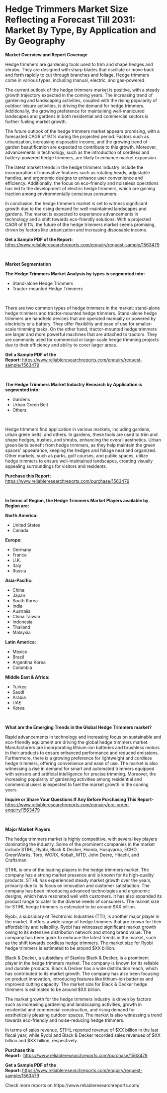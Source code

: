<p><h1>Hedge Trimmers Market Size Reflecting a Forecast Till 2031: Market By Type, By Application and By Geography</h1></p><p><strong>Market Overview and Report Coverage</strong></p>
<p><p>Hedge trimmers are gardening tools used to trim and shape hedges and shrubs. They are designed with sharp blades that oscillate or move back and forth rapidly to cut through branches and foliage. Hedge trimmers come in various types, including manual, electric, and gas-powered.</p><p>The current outlook of the hedge trimmers market is positive, with a steady growth trajectory expected in the coming years. The increasing trend of gardening and landscaping activities, coupled with the rising popularity of outdoor leisure activities, is driving the demand for hedge trimmers. Additionally, the growing preference for maintaining well-manicured landscapes and gardens in both residential and commercial sectors is further fueling market growth.</p><p>The future outlook of the hedge trimmers market appears promising, with a forecasted CAGR of 9.1% during the projected period. Factors such as urbanization, increasing disposable income, and the growing trend of garden beautification are expected to contribute to this growth. Moreover, advancements in technology, such as the introduction of cordless and battery-powered hedge trimmers, are likely to enhance market expansion.</p><p>The latest market trends in the hedge trimmers industry include the incorporation of innovative features such as rotating heads, adjustable handles, and ergonomic designs to enhance user convenience and efficiency. Additionally, the focus on eco-friendly and noiseless operations has led to the development of electric hedge trimmers, which are gaining traction among environmentally conscious consumers.</p><p>In conclusion, the hedge trimmers market is set to witness significant growth due to the rising demand for well-maintained landscapes and gardens. The market is expected to experience advancements in technology and a shift towards eco-friendly solutions. With a projected CAGR of 9.1%, the future of the hedge trimmers market seems promising, driven by factors like urbanization and increasing disposable income.</p></p>
<p><strong>Get a Sample PDF of the Report:</strong> <a href="https://www.reliableresearchreports.com/enquiry/request-sample/1563479">https://www.reliableresearchreports.com/enquiry/request-sample/1563479</a></p>
<p>&nbsp;</p>
<p><strong>Market Segmentation</strong></p>
<p><strong>The Hedge Trimmers Market Analysis by types is segmented into:</strong></p>
<p><ul><li>Stand-alone Hedge Trimmers</li><li>Tractor-mounted Hedge Trimmers</li></ul></p>
<p>&nbsp;</p>
<p><p>There are two common types of hedge trimmers in the market: stand-alone hedge trimmers and tractor-mounted hedge trimmers. Stand-alone hedge trimmers are handheld devices that are operated manually or powered by electricity or a battery. They offer flexibility and ease of use for smaller-scale trimming tasks. On the other hand, tractor-mounted hedge trimmers are larger and more powerful machines that are attached to tractors. They are commonly used for commercial or large-scale hedge trimming projects due to their efficiency and ability to cover larger areas.</p></p>
<p><strong>Get a Sample PDF of the Report:</strong>&nbsp;<a href="https://www.reliableresearchreports.com/enquiry/request-sample/1563479">https://www.reliableresearchreports.com/enquiry/request-sample/1563479</a></p>
<p>&nbsp;</p>
<p><strong>The Hedge Trimmers Market Industry Research by Application is segmented into:</strong></p>
<p><ul><li>Gardens</li><li>Urban Green Belt</li><li>Others</li></ul></p>
<p>&nbsp;</p>
<p><p>Hedge trimmers find application in various markets, including gardens, urban green belts, and others. In gardens, these tools are used to trim and shape hedges, bushes, and shrubs, enhancing the overall aesthetics. Urban green belts benefit from hedge trimmers, as they help maintain the green spaces' appearance, keeping the hedges and foliage neat and organized. Other markets, such as parks, golf courses, and public spaces, utilize hedge trimmers to ensure well-maintained landscapes, creating visually appealing surroundings for visitors and residents.</p></p>
<p><strong>Purchase this Report:</strong>&nbsp; <a href="https://www.reliableresearchreports.com/purchase/1563479">https://www.reliableresearchreports.com/purchase/1563479</a></p>
<p>&nbsp;</p>
<p><strong>In terms of Region, the Hedge Trimmers Market Players available by Region are:</strong></p>
<p>
    <p> <strong> North America: </strong>
        <ul>
            <li>United States</li>
            <li>Canada</li>
        </ul>
        </p> 
    <p> <strong> Europe: </strong>
        <ul>
            <li>Germany</li>
            <li>France</li>
            <li>U.K.</li>
            <li>Italy</li>
            <li>Russia</li>
        </ul>
        </p> 
    <p> <strong> Asia-Pacific: </strong>
        <ul>
            <li>China</li>
            <li>Japan</li>
            <li>South Korea</li>
            <li>India</li>
            <li>Australia</li>
            <li>China Taiwan</li>
            <li>Indonesia</li>
            <li>Thailand</li>
            <li>Malaysia</li>
        </ul>
        </p> 
    <p> <strong> Latin America: </strong>
        <ul>
            <li>Mexico</li>
            <li>Brazil</li>
            <li>Argentina Korea</li>
            <li>Colombia</li>
        </ul>
        </p> 
    <p> <strong> Middle East & Africa: </strong>
        <ul>
            <li>Turkey</li>
            <li>Saudi</li>
            <li>Arabia</li>
            <li>UAE</li>
            <li>Korea</li>
        </ul>
    </p>
    </p>
<p>&nbsp;</p>
<p><strong>What are the Emerging Trends in the Global Hedge Trimmers market?</strong></p>
<p><p>Rapid advancements in technology and increasing focus on sustainable and eco-friendly equipment are driving the global hedge trimmers market. Manufacturers are incorporating lithium-ion batteries and brushless motors in their products to ensure enhanced performance and reduced emissions. Furthermore, there is a growing preference for lightweight and cordless hedge trimmers, offering convenience and ease of use. The market is also witnessing a rise in demand for smart and automated trimmers equipped with sensors and artificial intelligence for precise trimming. Moreover, the increasing popularity of gardening activities among residential and commercial users is expected to fuel the market growth in the coming years.</p></p>
<p><strong>Inquire or Share Your Questions If Any Before Purchasing This Report</strong>- <a href="https://www.reliableresearchreports.com/enquiry/pre-order-enquiry/1563479">https://www.reliableresearchreports.com/enquiry/pre-order-enquiry/1563479</a></p>
<p>&nbsp;</p>
<p><strong>Major Market Players</strong></p>
<p><p>The hedge trimmers market is highly competitive, with several key players dominating the industry. Some of the prominent companies in the market include STIHL, Ryobi, Black & Decker, Honda, Husqvarna, ECHO, GreenWorks, Toro, WORX, Kobalt, MTD, John Deere, Hitachi, and Craftsman.</p><p>STIHL is one of the leading players in the hedge trimmers market. The company has a strong market presence and is known for its high-quality products. STIHL has experienced steady market growth over the years, primarily due to its focus on innovation and customer satisfaction. The company has been introducing advanced technologies and ergonomic designs, which have resonated well with customers. It has also expanded its product range to cater to the diverse needs of consumers. The market size for STIHL hedge trimmers is estimated to be around $XX billion.</p><p>Ryobi, a subsidiary of Techtronic Industries (TTI), is another major player in the market. It offers a wide range of hedge trimmers that are known for their affordability and reliability. Ryobi has witnessed significant market growth owing to its extensive distribution network and strong brand value. The company has been quick to embrace the latest trends in the market, such as the shift towards cordless hedge trimmers. The market size for Ryobi hedge trimmers is estimated to be around $XX billion.</p><p>Black & Decker, a subsidiary of Stanley Black & Decker, is a prominent player in the hedge trimmers market. The company is known for its reliable and durable products. Black & Decker has a wide distribution reach, which has contributed to its market growth. The company has also been focusing on product innovation, introducing features like lithium-ion batteries and improved cutting capacity. The market size for Black & Decker hedge trimmers is estimated to be around $XX billion.</p><p>The market growth for the hedge trimmers industry is driven by factors such as increasing gardening and landscaping activities, growth in residential and commercial construction, and rising demand for aesthetically pleasing outdoor spaces. The market is also witnessing a trend towards eco-friendly and noise-reducing hedge trimmers.</p><p>In terms of sales revenue, STIHL reported revenue of $XX billion in the last fiscal year, while Ryobi and Black & Decker recorded sales revenues of $XX billion and $XX billion, respectively.</p></p>
<p><strong>Purchase this Report:</strong>&nbsp;&nbsp;<a href="https://www.reliableresearchreports.com/purchase/1563479">https://www.reliableresearchreports.com/purchase/1563479</a></p>
<p></p>
<p><strong>Get a Sample PDF of the Report:</strong>&nbsp;<a href="https://www.reliableresearchreports.com/enquiry/request-sample/1563479">https://www.reliableresearchreports.com/enquiry/request-sample/1563479</a></p>
<p>Check more reports on https://www.reliableresearchreports.com/</p>